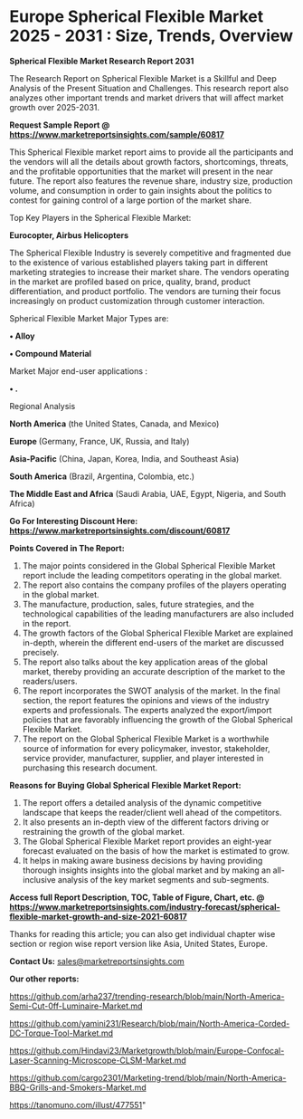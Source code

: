 # Europe Spherical Flexible Market 2025 - 2031 : Size, Trends, Overview

<strong>Spherical Flexible Market Research Report 2031</strong>

The Research Report on Spherical Flexible Market is a Skillful and Deep Analysis of the Present Situation and Challenges. This research report also analyzes other important trends and market drivers that will affect market growth over 2025-2031.

<strong>Request Sample Report @ <a href=https://www.marketreportsinsights.com/sample/60817>https://www.marketreportsinsights.com/sample/60817</a></strong>

This Spherical Flexible market report aims to provide all the participants and the vendors will all the details about growth factors, shortcomings, threats, and the profitable opportunities that the market will present in the near future. The report also features the revenue share, industry size, production volume, and consumption in order to gain insights about the politics to contest for gaining control of a large portion of the market share.

Top Key Players in the Spherical Flexible Market:

<strong>Eurocopter, Airbus Helicopters</strong>

The Spherical Flexible Industry is severely competitive and fragmented due to the existence of various established players taking part in different marketing strategies to increase their market share. The vendors operating in the market are profiled based on price, quality, brand, product differentiation, and product portfolio. The vendors are turning their focus increasingly on product customization through customer interaction.

Spherical Flexible Market Major Types are:

<strong>• Alloy

• Compound Material</strong>

Market Major end-user applications :

<strong>• .</strong>

Regional Analysis

</u><strong><b>North America</b></strong> (the United States, Canada, and Mexico)

<strong><b>Europe </b></strong>(Germany, France, UK, Russia, and Italy)

<strong><b>Asia-Pacific</b></strong> (China, Japan, Korea, India, and Southeast Asia)

<strong><b>South America</b></strong> (Brazil, Argentina, Colombia, etc.)

<strong><b>The Middle East and Africa</b></strong> (Saudi Arabia, UAE, Egypt, Nigeria, and South Africa)

<strong>Go For Interesting Discount Here: <a href=https://www.marketreportsinsights.com/discount/60817>https://www.marketreportsinsights.com/discount/60817</a></strong>

<strong>Points Covered in The Report:</strong>
<ol>
  <li>The major points considered in the Global Spherical Flexible Market report include the leading competitors operating in the global market.</li>
  <li>The report also contains the company profiles of the players operating in the global market.</li>
  <li>The manufacture, production, sales, future strategies, and the technological capabilities of the leading manufacturers are also included in the report.</li>
  <li>The growth factors of the Global Spherical Flexible Market are explained in-depth, wherein the different end-users of the market are discussed precisely.</li>
  <li>The report also talks about the key application areas of the global market, thereby providing an accurate description of the market to the readers/users.</li>
  <li>The report incorporates the SWOT analysis of the market. In the final section, the report features the opinions and views of the industry experts and professionals. The experts analyzed the export/import policies that are favorably influencing the growth of the Global Spherical Flexible Market.</li>
  <li>The report on the Global Spherical Flexible Market is a worthwhile source of information for every policymaker, investor, stakeholder, service provider, manufacturer, supplier, and player interested in purchasing this research document.</li>
</ol>
<strong>Reasons for Buying Global Spherical Flexible Market Report:</strong>

<ol>
  <li>The report offers a detailed analysis of the dynamic competitive landscape that keeps the reader/client well ahead of the competitors.</li>
  <li>It also presents an in-depth view of the different factors driving or restraining the growth of the global market.</li>
  <li>The Global Spherical Flexible Market report provides an eight-year forecast evaluated on the basis of how the market is estimated to grow.</li>
  <li>It helps in making aware business decisions by having providing thorough insights insights into the global market and by making an all-inclusive analysis of the key market segments and sub-segments.</li>
</ol>
<strong>Access full Report Description, TOC, Table of Figure, Chart, etc. @ <a href=https://www.marketreportsinsights.com/industry-forecast/spherical-flexible-market-growth-and-size-2021-60817>https://www.marketreportsinsights.com/industry-forecast/spherical-flexible-market-growth-and-size-2021-60817</a></strong>


Thanks for reading this article; you can also get individual chapter wise section or region wise report version like Asia, United States, Europe.

<strong>Contact Us:</strong>
sales@marketreportsinsights.com

<strong>Our other reports:</strong>

<a href=https://github.com/arha237/trending-research/blob/main/North-America-Semi-Cut-0ff-Luminaire-Market.md>https://github.com/arha237/trending-research/blob/main/North-America-Semi-Cut-0ff-Luminaire-Market.md</a>

<a href=https://github.com/yamini231/Research/blob/main/North-America-Corded-DC-Torque-Tool-Market.md>https://github.com/yamini231/Research/blob/main/North-America-Corded-DC-Torque-Tool-Market.md</a>

<a href=https://github.com/Hindavi23/Marketgrowth/blob/main/Europe-Confocal-Laser-Scanning-Microscope-CLSM-Market.md>https://github.com/Hindavi23/Marketgrowth/blob/main/Europe-Confocal-Laser-Scanning-Microscope-CLSM-Market.md</a>

<a href=https://github.com/cargo2301/Marketing-trend/blob/main/North-America-BBQ-Grills-and-Smokers-Market.md>https://github.com/cargo2301/Marketing-trend/blob/main/North-America-BBQ-Grills-and-Smokers-Market.md</a>

<a href=https://tanomuno.com/illust/477551>https://tanomuno.com/illust/477551</a>"
